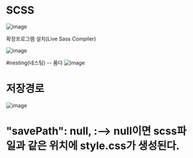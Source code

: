 # SCSS

![image](https://github.com/hyunju960429/SCSS/assets/145514544/4dcc8434-9540-453c-ba56-3ecdfdd82ad1)

확장프로그램 설치(Live Sass Compiler)

![image](https://github.com/hyunju960429/SCSS/assets/145514544/c1a697d2-2e10-45fd-ba5e-e2086bb22f8e)


#nesting(네스팅) -- 품다
![image](https://github.com/hyunju960429/SCSS/assets/145514544/2964ee49-ccd8-4a80-891b-8777b68fb4f9)


# 저장경로
![image](https://github.com/hyunju960429/SCSS/assets/145514544/6dd2f8ef-db3f-4431-8124-a7ba25019b79)

# "savePath": null, :--> null이면 scss파일과 같은 위치에 style.css가 생성된다.
